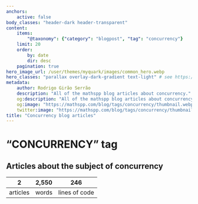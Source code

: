 ```yaml
---
anchors:
    active: false
body_classes: "header-dark header-transparent"
content:
    items:
        "@taxonomy": {"category": "blogpost", "tag": "concurrency"}
    limit: 20
    order:
        by: date
        dir: desc
    pagination: true
hero_image_url: /user/themes/myquark/images/common_hero.webp
hero_classes: "parallax overlay-dark-gradient text-light" # see https://demo.getgrav.org/blog-skeleton/blog/hero-classes
metadata:
    author: Rodrigo Girão Serrão
    description: "All of the mathspp blog articles about concurrency."
    og:description: "All of the mathspp blog articles about concurrency."
    og:image: "https://mathspp.com/blog/tags/concurrency/thumbnail.webp"
    twitter:image: "https://mathspp.com/blog/tags/concurrency/thumbnail.webp"
title: "Concurrency blog articles"
---
```


# “CONCURRENCY” tag


## Articles about the subject of concurrency



<table class="stats-table">
    <thead>
        <tr>
            <th style="text-align: center;">2</th>
            <th style="text-align: center;">2,550</th>
            <th style="text-align: center;">246</th>
        </tr>
    </thead>
    <tbody>
        <tr>
            <td style="text-align: center;">articles</td>
            <td style="text-align: center;">words</td>
            <td style="text-align: center;">lines of code</td>
        </tr>
    </tbody>
</table>